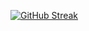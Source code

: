 




[![GitHub Streak](https://github-readme-streak-stats.herokuapp.com/?user=DenverCoder1&theme=dark)](https://git.io/streak-stats)
